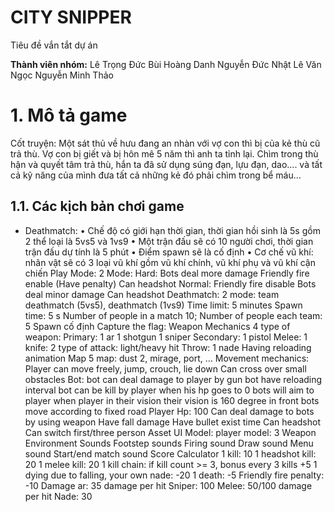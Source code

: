 
# CITY SNIPPER

Tiêu đề vắn tắt dự án

**Thành viên nhóm:**
Lê Trọng Đức
Bùi Hoàng Danh
Nguyễn Đức Nhật
Lê Văn Ngọc
Nguyễn Minh Thảo 
# 1. Mô tả game
Cốt truyện:
Một sát thủ về hưu đang an nhàn với vợ con thì bị của kẻ thù cũ trả thù. Vợ con bị giết và bị hôn mê 5 năm thì anh ta tỉnh lại. Chìm trong thù hận và quyết tâm trả thù, hắn ta đã sử dụng súng đạn, lựu đạn, dao.... và tất cả kỹ năng của mình đưa tất cả những kẻ đó phải chìm trong bể máu…

## 1.1. Các kịch bản chơi game
- Deathmatch:
•	Chế độ có giới hạn thời gian, thời gian hồi sinh là 5s gồm 2 thể loại là 5vs5 và 1vs9
•	Một trận đấu sẽ có 10 người chơi, thời gian trận đấu dự tính là 5 phút
•	Điểm spawn sẽ là cố định
•	Cơ chế vũ khí: nhân vật sẽ có 3 loại vũ khí gồm vũ khí chính, vũ khí phụ và vũ khí cận chiến
Play Mode:
2 Mode:
Hard:
Bots deal more damage
Friendly fire enable (Have penalty)
Can headshot
Normal:
Friendly fire disable
Bots deal minor damage
Can headshot
Deathmatch:
2 mode: team deathmatch (5vs5), deathmatch (1vs9)
Time limit: 5 minutes
Spawn time: 5 s
Number of people in a match 10;
Number of people each team: 5
Spawn cố định
Capture the flag:
Weapon Mechanics
4 type of weapon:
Primary:
1 ar
1 shotgun
1 sniper
Secondary:
1 pistol
Melee:
1 knife: 2 type of attack: light/heavy hit
Throw:
1 nade
Having reloading animation
Map
5 map: dust 2, mirage, port, …
Movement mechanics:
Player can move freely, jump, crouch, lie down
Can cross over small obstacles
Bot:
bot can deal damage to player by gun
bot have reloading interval
bot can be kill by player when his hp goes to 0
bots will aim to player when player in their vision
their vision is 160 degree in front
bots move according to fixed road
Player
Hp: 100
Can deal damage to bots by using weapon
Have fall damage
Have bullet exist time
Can headshot
Can switch first/three person
Asset
UI
Model:
player model: 3
Weapon
Environment
Sounds
Footstep sounds
Firing sound
Draw sound
Menu sound
Start/end match sound
Score Calculator
1 kill: 10
1 headshot kill: 20
1 melee kill: 20
1 kill chain: if kill count >= 3, bonus every 3 kills +5
1 dying due to falling, your own nade: -20
1 death: -5
Friendly fire penalty: -10
Damage
ar: 35 damage per hit
Sniper: 100
Melee: 50/100 damage per hit
Nade: 30
